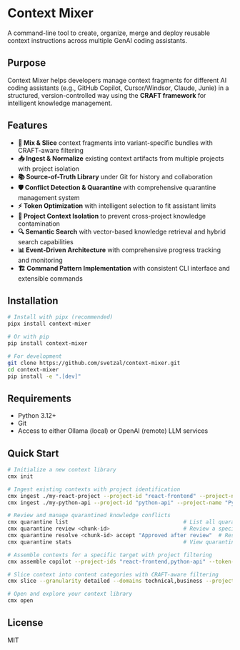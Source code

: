 # Context Mixer

A command-line tool to create, organize, merge and deploy reusable context instructions across multiple GenAI coding assistants.

## Purpose

Context Mixer helps developers manage context fragments for different AI coding assistants (e.g., GitHub Copilot, Cursor/Windsor, Claude, Junie) in a structured, version-controlled way using the **CRAFT framework** for intelligent knowledge management.

## Features

- **🔄 Mix & Slice** context fragments into variant-specific bundles with CRAFT-aware filtering
- **📥 Ingest & Normalize** existing context artifacts from multiple projects with project isolation
- **📚 Source-of-Truth Library** under Git for history and collaboration
- **🛡️ Conflict Detection & Quarantine** with comprehensive quarantine management system
- **⚡ Token Optimization** with intelligent selection to fit assistant limits
- **🎯 Project Context Isolation** to prevent cross-project knowledge contamination
- **🔍 Semantic Search** with vector-based knowledge retrieval and hybrid search capabilities
- **📊 Event-Driven Architecture** with comprehensive progress tracking and monitoring
- **🏗️ Command Pattern Implementation** with consistent CLI interface and extensible commands

## Installation

```bash
# Install with pipx (recommended)
pipx install context-mixer

# Or with pip
pip install context-mixer

# For development
git clone https://github.com/svetzal/context-mixer.git
cd context-mixer
pip install -e ".[dev]"
```

## Requirements

- Python 3.12+
- Git
- Access to either Ollama (local) or OpenAI (remote) LLM services

## Quick Start

```bash
# Initialize a new context library
cmx init

# Ingest existing contexts with project identification
cmx ingest ./my-react-project --project-id "react-frontend" --project-name "React Frontend App"
cmx ingest ./my-python-api --project-id "python-api" --project-name "Python REST API"

# Review and manage quarantined knowledge conflicts
cmx quarantine list                                    # List all quarantined chunks
cmx quarantine review <chunk-id>                       # Review a specific chunk
cmx quarantine resolve <chunk-id> accept "Approved after review"  # Resolve conflicts
cmx quarantine stats                                   # View quarantine statistics

# Assemble contexts for a specific target with project filtering
cmx assemble copilot --project-ids "react-frontend,python-api" --token-budget 8192

# Slice context into content categories with CRAFT-aware filtering
cmx slice --granularity detailed --domains technical,business --project-ids "react-frontend"

# Open and explore your context library
cmx open
```

## License

MIT
